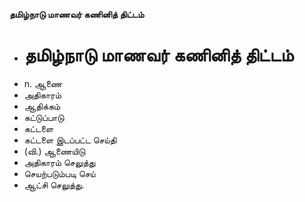 **தமிழ்நாடு மாணவர் கணினித் திட்டம்**
- # தமிழ்நாடு மாணவர் கணினித் திட்டம்
- n. ஆணை
- அதிகாரம்
- ஆதிக்கம்
- கட்டுப்பாடு
- கட்டளை
- கட்டளை இடப்பட்ட செய்தி
- (வி.) ஆணையிடு
- அதிகாரம் செலுத்து
- செயற்படும்படி செய்
- ஆட்சி செலுத்து.

